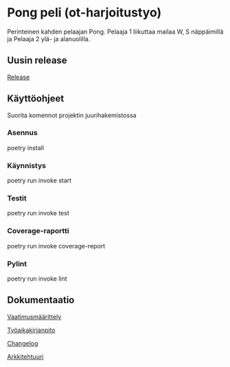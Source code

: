 # Pong peli (ot-harjoitustyo)

Perinteinen kahden pelaajan Pong. Pelaaja 1 liikuttaa mailaa W, S näppäimillä ja Pelaaja 2 ylä- ja alanuolilla.

## Uusin release

[Release](https://github.com/katajak/ot-harjoitustyo/releases/tag/viikko5)

## Käyttöohjeet

Suorita komennot projektin juurihakemistossa

### Asennus

poetry install

### Käynnistys

poetry run invoke start

### Testit

poetry run invoke test

### Coverage-raportti

poetry run invoke coverage-report

### Pylint

poetry run invoke lint

## Dokumentaatio

[Vaatimusmäärittely](https://github.com/katajak/ot-harjoitustyo/blob/master/dokumentaatio/vaatimusmaarittely.md)

[Työaikakirjanpito](https://github.com/katajak/ot-harjoitustyo/blob/master/dokumentaatio/tyoaikakirjanpito.md)

[Changelog](https://github.com/katajak/ot-harjoitustyo/blob/master/dokumentaatio/changelog.md)

[Arkkitehtuuri](https://github.com/katajak/ot-harjoitustyo/blob/master/dokumentaatio/arkkitehtuuri.md)
